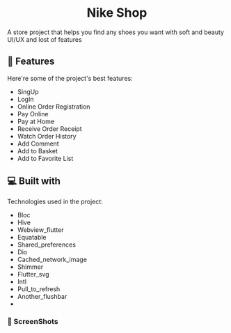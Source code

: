 <h1 align="center" id="title">Nike Shop</h1>

<p id="description">A store project that helps you find any shoes you want with soft and beauty UI/UX and lost of features</p>

 
<h2>🦉 Features</h2>

Here're some of the project's best features:

*   SingUp
*   LogIn
*   Online Order Registration
*   Pay Online
*   Pay at Home
*   Receive Order Receipt
*   Watch Order History
*   Add Comment
*   Add to Basket
*   Add to Favorite List

  
<h2>💻 Built with</h2>

Technologies used in the project:

*   Bloc
*   Hive
*   Webview_flutter
*   Equatable
*   Shared_preferences
*   Dio
*   Cached_network_image
*   Shimmer
*   Flutter_svg
*   Intl
*   Pull_to_refresh
*   Another_flushbar
*   

<h3>🦖 ScreenShots</h3> 
